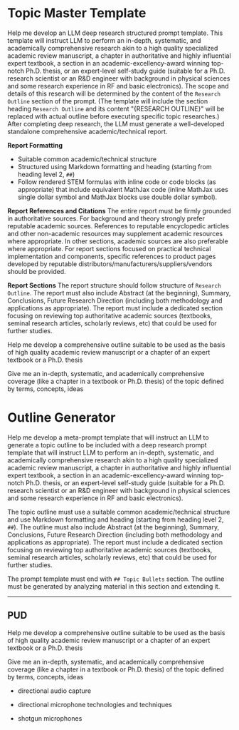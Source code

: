 # Topic Master Template

Help me develop an LLM deep research structured prompt template. This template will instruct LLM to perform an in-depth, systematic, and academically comprehensive research akin to a high quality specialized academic review manuscript, a chapter in authoritative and highly influential expert textbook, a section in an academic-excellency-award winning top-notch Ph.D. thesis, or an expert-level self-study guide (suitable for a Ph.D. research scientist or an R&D engineer with background in physical sciences and some research experience in RF and basic electronics). The scope and details of this research will be determined by the content of the `Research Outline` section of the prompt. (The template will include the section heading `Research Outline` and its content "{RESEARCH OUTLINE}" will be replaced with actual outline before executing specific topic researches.) After completing deep research, the LLM must generate a well-developed standalone comprehensive academic/technical report.

**Report Formatting**
- Suitable common academic/technical structure
- Structured using Markdown formatting and heading (starting from heading level 2, `##`)
- Follow rendered STEM formulas with inline code or code blocks (as appropriate) that include equivalent MathJax code (inline MathJax uses single dollar symbol and MathJax blocks use double dollar symbol).

**Report References and Citations**
The entire report must be firmly grounded in authoritative sources. For background and theory strongly prefer reputable academic sources. References to reputable encyclopedic articles and other non-academic resources may supplement academic resources where appropriate. In other sections, academic sources are also preferable where appropriate. For report sections focused on practical technical implementation and components, specific references to product pages developed by reputable distributors/manufacturers/suppliers/vendors should be provided.

**Report Sections**
The report structure should follow structure of `Research Outline`. The report must also include Abstract (at the beginning), Summary, Conclusions, Future Research Direction (including both methodology and applications as appropriate). The report must include a dedicated section focusing on reviewing top authoritative academic sources (textbooks, seminal research articles, scholarly reviews, etc) that could be used for further studies.








Help me develop a comprehensive outline suitable to be used as the basis of high quality academic review manuscript or a chapter of an expert textbook or a Ph.D. thesis 

Give me an in-depth, systematic, and academically comprehensive coverage (like a chapter in a textbook or Ph.D. thesis) of the topic defined by terms, concepts, ideas





# Outline Generator

Help me develop a meta-prompt template that will instruct an LLM to generate a topic outline to be included with a deep research prompt template that will instruct LLM to perform an in-depth, systematic, and academically comprehensive research akin to a high quality specialized academic review manuscript, a chapter in authoritative and highly influential expert textbook, a section in an academic-excellency-award winning top-notch Ph.D. thesis, or an expert-level self-study guide (suitable for a Ph.D. research scientist or an R&D engineer with background in physical sciences and some research experience in RF and basic electronics).

The topic outline must use a suitable common academic/technical structure and use Markdown formatting and heading (starting from heading level 2, `##`). The outline must also include Abstract (at the beginning), Summary, Conclusions, Future Research Direction (including both methodology and applications as appropriate). The report must include a dedicated section focusing on reviewing top authoritative academic sources (textbooks, seminal research articles, scholarly reviews, etc) that could be used for further studies.

The prompt template must end with `## Topic Bullets` section. The outline must be generated by analyzing material in this section and extending it.



---

## PUD




Help me develop a comprehensive outline suitable to be used as the basis of high quality academic review manuscript or a chapter of an expert textbook or a Ph.D. thesis 

Give me an in-depth, systematic, and academically comprehensive coverage (like a chapter in a textbook or Ph.D. thesis) of the topic defined by terms, concepts, ideas

- directional audio capture

- directional microphone technologies and techniques

- shotgun microphones
